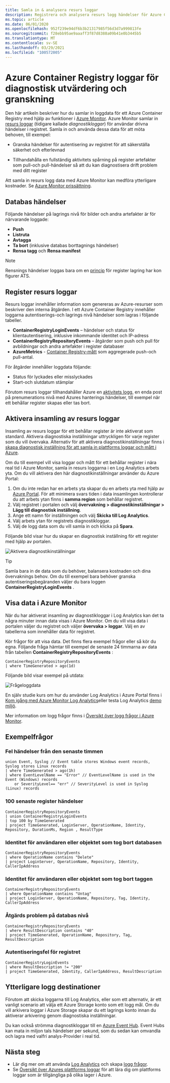 ```yaml
---
title: Samla in & analysera resurs loggar
description: Registrera och analysera resurs logg händelser för Azure Container Registry, till exempel autentisering, avbildnings-push och image pull.
ms.topic: article
ms.date: 06/01/2020
ms.openlocfilehash: 952f239e94df6b3b21317985f56d3d7a999813fe
ms.sourcegitcommit: f28ebb95ae9aaaff3f87d8388a09b41e0b3445b5
ms.translationtype: MT
ms.contentlocale: sv-SE
ms.lasthandoff: 03/29/2021
ms.locfileid: "100572005"
---
```

# <a name="azure-container-registry-logs-for-diagnostic-evaluation-and-auditing"></a>Azure Container Registry loggar för diagnostisk utvärdering och granskning

Den här artikeln beskriver hur du samlar in loggdata för ett Azure Container Registry med hjälp av funktioner i [Azure Monitor](../azure-monitor/overview.md). Azure Monitor samlar in [resurs loggar](../azure-monitor/essentials/platform-logs-overview.md) (tidigare kallade *diagnostikloggar*) för användar drivna händelser i registret. Samla in och använda dessa data för att möta behoven, till exempel:

* Granska händelser för autentisering av registret för att säkerställa säkerhet och efterlevnad 

* Tillhandahålla en fullständig aktivitets spårning på register artefakter som pull-och pull-händelser så att du kan diagnostisera drift problem med ditt register 

Att samla in resurs logg data med Azure Monitor kan medföra ytterligare kostnader. Se [Azure Monitor prissättning](https://azure.microsoft.com/pricing/details/monitor/). 

## <a name="repository-events"></a>Databas händelser

Följande händelser på lagrings nivå för bilder och andra artefakter är för närvarande loggade:

* **Push**
* **Listruta**
* **Avtagga**
* **Ta bort** (inklusive databas borttagnings händelser)
* **Rensa tagg** och **Rensa manifest**

> [!NOTE]
> Rensnings händelser loggas bara om en [princip](container-registry-retention-policy.md) för register lagring har kon figurer ATS.

## <a name="registry-resource-logs"></a>Register resurs loggar

Resurs loggar innehåller information som genereras av Azure-resurser som beskriver den interna åtgärden. I ett Azure Container Registry innehåller loggarna autentiserings-och lagrings nivå händelser som lagras i följande tabeller. 

* **ContainerRegistryLoginEvents**  – händelser och status för klientautentisering, inklusive inkommande identitet och IP-adress
* **ContainerRegistryRepositoryEvents** – åtgärder som push och pull för avbildningar och andra artefakter i register databaser
* **AzureMetrics**  -  [Container Registry-mått](../azure-monitor/essentials/metrics-supported.md#microsoftcontainerregistryregistries) som aggregerade push-och pull-antal.

För åtgärder innehåller loggdata följande:
  * Status för lyckades eller misslyckades
  * Start-och slutdatum stämplar

Förutom resurs loggar tillhandahåller Azure en [aktivitets logg](../azure-monitor/essentials/platform-logs-overview.md), en enda post på prenumerations nivå med Azures hanterings händelser, till exempel när ett behållar register skapas eller tas bort.

## <a name="enable-collection-of-resource-logs"></a>Aktivera insamling av resurs loggar

Insamling av resurs loggar för ett behållar register är inte aktiverat som standard. Aktivera diagnostiska inställningar uttryckligen för varje register som du vill övervaka. Alternativ för att aktivera diagnostikinställningar finns i [skapa diagnostisk inställning för att samla in plattforms loggar och mått i Azure](../azure-monitor/essentials/diagnostic-settings.md).

Om du till exempel vill visa loggar och mått för ett behållar register i nära real tid i Azure Monitor, samla in resurs loggarna i en Log Analytics arbets yta. Om du vill aktivera den här diagnostikinställningar använder du Azure Portal:

1. Om du inte redan har en arbets yta skapar du en arbets yta med hjälp av [Azure Portal](../azure-monitor/logs/quick-create-workspace.md). För att minimera svars tiden i data insamlingen kontrollerar du att arbets ytan finns i **samma region** som behållar registret.
1. Välj registret i portalen och välj **övervakning > diagnostikinställningar > Lägg till diagnostisk inställning**.
1. Ange ett namn för inställningen och välj **Skicka till Log Analytics**.
1. Välj arbets ytan för registrets diagnostikloggar.
1. Välj de logg data som du vill samla in och klicka på **Spara**.

Följande bild visar hur du skapar en diagnostisk inställning för ett register med hjälp av portalen.

![Aktivera diagnostikinställningar](media/container-registry-diagnostics-audit-logs/diagnostic-settings.png)

> [!TIP]
> Samla bara in de data som du behöver, balansera kostnaden och dina övervaknings behov. Om du till exempel bara behöver granska autentiseringsbegäranden väljer du bara loggen **ContainerRegistryLoginEvents** . 

## <a name="view-data-in-azure-monitor"></a>Visa data i Azure Monitor

När du har aktiverat insamling av diagnostikloggar i Log Analytics kan det ta några minuter innan data visas i Azure Monitor. Om du vill visa data i portalen väljer du registret och väljer **övervaka > loggar**. Välj en av tabellerna som innehåller data för registret. 

Kör frågor för att visa data. Det finns flera exempel frågor eller så kör du egna. Följande fråga hämtar till exempel de senaste 24 timmarna av data från tabellen **ContainerRegistryRepositoryEvents** :

```Kusto
ContainerRegistryRepositoryEvents
| where TimeGenerated > ago(1d) 
```

Följande bild visar exempel på utdata:

![Frågeloggdata](media/container-registry-diagnostics-audit-logs/azure-monitor-query.png)

En själv studie kurs om hur du använder Log Analytics i Azure Portal finns i [Kom igång med Azure Monitor Log Analytics](../azure-monitor/logs/log-analytics-tutorial.md)eller testa Log Analytics [demo miljö](https://portal.loganalytics.io/demo). 

Mer information om logg frågor finns i [Översikt över logg frågor i Azure Monitor](../azure-monitor/logs/log-query-overview.md).

## <a name="query-examples"></a>Exempelfrågor

### <a name="error-events-from-the-last-hour"></a>Fel händelser från den senaste timmen

```Kusto
union Event, Syslog // Event table stores Windows event records, Syslog stores Linux records
| where TimeGenerated > ago(1h)
| where EventLevelName == "Error" // EventLevelName is used in the Event (Windows) records
    or SeverityLevel== "err" // SeverityLevel is used in Syslog (Linux) records
```

### <a name="100-most-recent-registry-events"></a>100 senaste register händelser

```Kusto
ContainerRegistryRepositoryEvents
| union ContainerRegistryLoginEvents
| top 100 by TimeGenerated
| project TimeGenerated, LoginServer, OperationName, Identity, Repository, DurationMs, Region , ResultType
```

### <a name="identity-of-user-or-object-that-deleted-repository"></a>Identitet för användaren eller objektet som tog bort databasen

```Kusto
ContainerRegistryRepositoryEvents
| where OperationName contains "Delete"
| project LoginServer, OperationName, Repository, Identity, CallerIpAddress
```

### <a name="identity-of-user-or-object-that-deleted-tag"></a>Identitet för användaren eller objektet som tog bort taggen

```Kusto
ContainerRegistryRepositoryEvents
| where OperationName contains "Untag"
| project LoginServer, OperationName, Repository, Tag, Identity, CallerIpAddress
```

### <a name="repository-level-operation-failures"></a>Åtgärds problem på databas nivå

```kusto
ContainerRegistryRepositoryEvents 
| where ResultDescription contains "40"
| project TimeGenerated, OperationName, Repository, Tag, ResultDescription
```

### <a name="registry-authentication-failures"></a>Autentiseringsfel för registret

```kusto
ContainerRegistryLoginEvents 
| where ResultDescription != "200"
| project TimeGenerated, Identity, CallerIpAddress, ResultDescription
```


## <a name="additional-log-destinations"></a>Ytterligare logg destinationer

Förutom att skicka loggarna till Log Analytics, eller som ett alternativ, är ett vanligt scenario att välja ett Azure Storage konto som ett logg mål. Om du vill arkivera loggar i Azure Storage skapar du ett lagrings konto innan du aktiverar arkivering genom diagnostiska inställningar.

Du kan också strömma diagnostikloggar till en [Azure Event Hub](../event-hubs/event-hubs-about.md). Event Hubs kan mata in miljon tals händelser per sekund, som du sedan kan omvandla och lagra med valfri analys-Provider i real tid. 

## <a name="next-steps"></a>Nästa steg

* Lär dig mer om att använda [Log Analytics](../azure-monitor/logs/log-analytics-tutorial.md) och skapa [logg frågor](../azure-monitor/logs/get-started-queries.md).
* Se [Översikt över Azures plattforms loggar](../azure-monitor/essentials/platform-logs-overview.md) för att lära dig om plattforms loggar som är tillgängliga på olika lager i Azure.